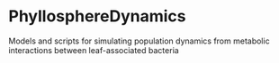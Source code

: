 # PhyllosphereDynamics
 Models and scripts for simulating population dynamics from metabolic interactions between leaf-associated bacteria
